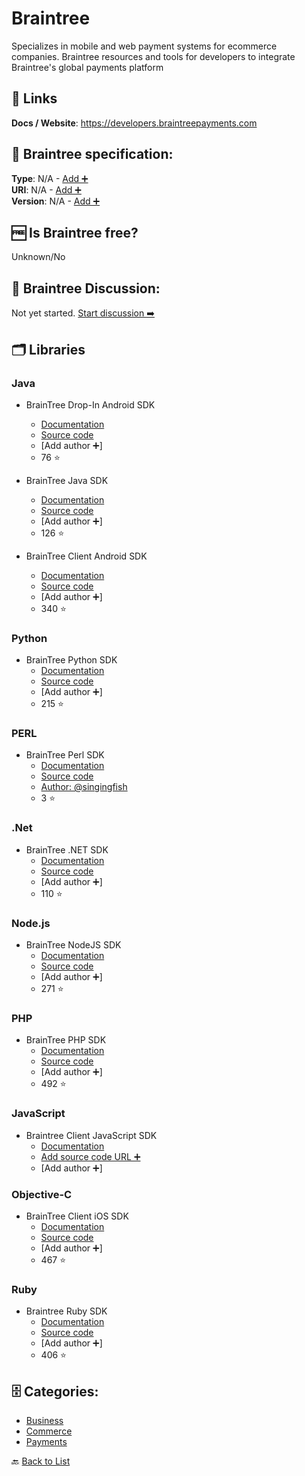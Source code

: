 # Braintree
Specializes in mobile and web payment systems for ecommerce companies. Braintree resources and tools for developers to integrate Braintree&#x27;s global payments platform

##  🔗 Links
**Docs / Website**: https://developers.braintreepayments.com

## 🧬 Braintree specification:
**Type**: N/A - [Add ➕](https://github.com/apis-list/apis-list/edit/main/apis-list.yaml)  
**URI**: N/A - [Add ➕](https://github.com/apis-list/apis-list/edit/main/apis-list.yaml)  
**Version**: N/A - [Add ➕](https://github.com/apis-list/apis-list/edit/main/apis-list.yaml)

## 🆓 Is Braintree free?
 Unknown/No 

## 💬 Braintree Discussion:
Not yet started. [Start discussion ➡️](https://github.com/apis-list/apis-list/discussions/new)

## 🗂️ Libraries
### Java
- BrainTree Drop-In Android SDK
    - [Documentation](https://developers.braintreepayments.com/start/hello-client/android/v3#present-drop-in-ui)
    - [Source code](https://github.com/braintree/braintree-android-drop-in)
    - [Add author ➕]
    - 76 ⭐

- BrainTree Java SDK
    - [Documentation](https://developers.braintreepayments.com/start/hello-server/java)
    - [Source code](https://github.com/braintree/braintree_java)
    - [Add author ➕]
    - 126 ⭐

- BrainTree Client Android SDK
    - [Documentation](https://developers.braintreepayments.com/start/hello-client/android/v3)
    - [Source code](https://github.com/braintree/braintree_android)
    - [Add author ➕]
    - 340 ⭐

### Python
- BrainTree Python SDK
    - [Documentation](https://developers.braintreepayments.com/start/hello-server/python)
    - [Source code](https://github.com/braintree/braintree_python)
    - [Add author ➕]
    - 215 ⭐

### PERL
- BrainTree Perl SDK
    - [Documentation](https://github.com/braintree/braintree_perl)
    - [Source code](https://github.com/singingfish/braintree_perl)
    - [Author: @singingfish](https://github.com/singingfish)
    - 3 ⭐

### .Net
- BrainTree .NET SDK
    - [Documentation](https://developers.braintreepayments.com/start/hello-server/dotnet)
    - [Source code](https://github.com/braintree/braintree_dotnet)
    - [Add author ➕]
    - 110 ⭐

### Node.js
- BrainTree NodeJS SDK
    - [Documentation](https://developers.braintreepayments.com/start/hello-server/node)
    - [Source code](https://github.com/braintree/braintree_node)
    - [Add author ➕]
    - 271 ⭐

### PHP
- BrainTree PHP SDK
    - [Documentation](https://developers.braintreepayments.com/start/hello-server/php)
    - [Source code](https://github.com/braintree/braintree_php)
    - [Add author ➕]
    - 492 ⭐

### JavaScript
- Braintree Client JavaScript SDK 
    - [Documentation](https://developers.braintreepayments.com/start/hello-client/javascript/v3)
    - [Add source code URL ➕]()
    - [Add author ➕]

### Objective-C
- BrainTree Client iOS SDK
    - [Documentation](https://developers.braintreepayments.com/start/hello-client/ios/v4)
    - [Source code](https://github.com/braintree/braintree_ios)
    - [Add author ➕]
    - 467 ⭐

### Ruby
- Braintree Ruby SDK
    - [Documentation](https://developers.braintreepayments.com/start/hello-server/ruby)
    - [Source code](https://github.com/braintree/braintree_ruby)
    - [Add author ➕]
    - 406 ⭐


## 🗄️ Categories:
- [Business](https://github.com/apis-list/apis-list#business-)
- [Commerce](https://github.com/apis-list/apis-list#commerce-)
- [Payments](https://github.com/apis-list/apis-list#payments-)

🔙  [Back to List](https://github.com/apis-list/apis-list)
